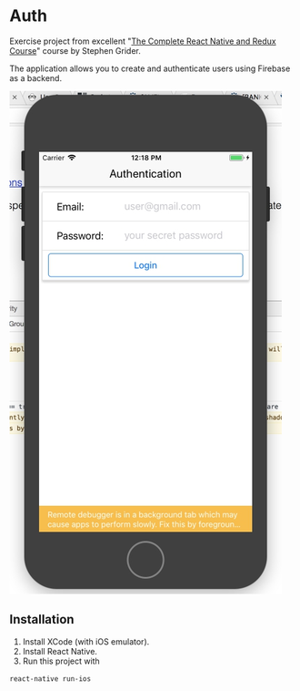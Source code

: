 # Auth

Exercise project from excellent "[The Complete React Native and Redux Course](https://www.udemy.com/the-complete-react-native-and-redux-course/learn/v4/overview)" course by Stephen Grider.

The application allows you to create and authenticate users using Firebase as a backend.

![App screen shot](./screen.jpg)

## Installation

1. Install XCode (with iOS emulator).
2. Install React Native.
3. Run this project with

```
react-native run-ios
```
